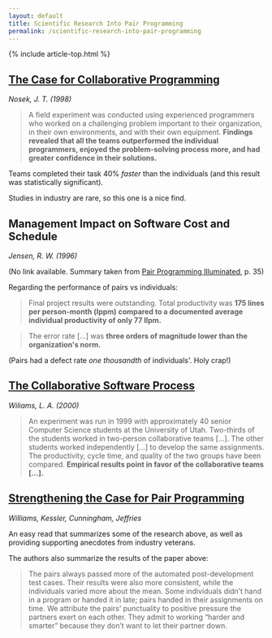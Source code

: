 ```yaml
---
layout: default
title: Scientific Research Into Pair Programming
permalink: /scientific-research-into-pair-programming
---
```


{% include article-top.html %}

## [The Case for Collaborative Programming](https://www.researchgate.net/publication/27295641_The_Case_for_Collaborative_Programming)

_Nosek, J. T. (1998)_

> A field experiment was conducted using experienced programmers who worked on a challenging problem important to their organization, in their own environments, and with their own equipment. **Findings revealed that all the teams outperformed the individual programmers, enjoyed the problem-solving process more, and had greater confidence in their solutions.**

Teams completed their task 40% _faster_ than the individuals (and this result was statistically significant).

Studies in industry are rare, so this one is a nice find.


## Management Impact on Software Cost and Schedule

_Jensen, R. W. (1996)_

(No link available. Summary taken from [Pair Programming Illuminated](https://www.amazon.com/Pair-Programming-Illuminated-Laurie-Williams/dp/0201745763A), p. 35)

Regarding the performance of pairs vs individuals:

> Final project results were outstanding.
> Total productivity was **175 lines per person-month (lppm) compared to a documented average individual productivity of only 77 llpm.**

> The error rate [&hellip;] was **three orders of magnitude lower than the organization's norm.** 

(Pairs had a defect rate _one thousandth_ of individuals&apos;. Holy crap!)


## [The Collaborative Software Process](http://www.cs.utah.edu/~lwilliam/Papers/ICSE.pdf)

_Wiliams, L. A. (2000)_

> An experiment was run in 1999 with approximately 40
> senior Computer Science students at the University of
> Utah. Two-thirds of the students worked in two-person
> collaborative teams [&hellip;]. The other students worked
> independently [&hellip;] to develop the same assignments.
> The productivity, cycle time, and quality of
> the two groups have been compared. **Empirical results
> point in favor of the collaborative teams [&hellip;].**


## [Strengthening the Case for Pair Programming](https://collaboration.csc.ncsu.edu/laurie/Papers/ieeeSoftware.PDF)

_Williams, Kessler, Cunningham, Jeffries_

An easy read that summarizes some of the research above, as well as providing
supporting anecdotes from industry veterans.

The authors also summarize the results of the paper above:

> The pairs always passed more of the automated post-development test cases. Their
> results were also more consistent, while the individuals varied more about the
> mean. Some individuals didn’t hand in a program or handed it in late; pairs
> handed in their assignments on time. We attribute the pairs’ punctuality to
> positive pressure the partners exert on each other. They admit to working
> “harder and smarter” because they don’t want to let their partner down.
